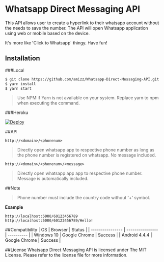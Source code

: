 # Whatsapp Direct Messaging API
This API allows user to create a hyperlink to their whatsapp account without the needs to save the number. The API will open Whatsapp application using web or mobile based on the device. 

It's more like 'Click to Whatsapp' thingy. Have fun!

## Installation

###Local
```bash
$ git clone https://github.com/amizz/Whatsapp-Direct-Messaging-API.git
$ yarn install
$ yarn start
```
> Use NPM if Yarn is not available on your system. Replace yarn to npm when executing the command.

###Heroku

[![Deploy](https://www.herokucdn.com/deploy/button.svg)](https://heroku.com/deploy)

##API

```
http://<domain>/<phonenum>
```
> Directly open whatsapp app to respective phone number as long as the phone number is registered on whatsapp.
> No message included.

```
http://<domain>/<phonenum>/<message>
```
> Directly open whatsapp app app to respective phone number. Message is automatically included.

##Note
> Phone number must include the country code without '+' symbol.

**Example**
```
http://localhost:5000/60123456789
http://localhost:5000/60123456789/Hello!
```

##Compatibility
| OS               | Browser          | Status     |
| ---------------- | ---------------- | ---------- |
| Windows 10       | Google Chrome    | Success    |
| Android 4.4.4    | Google Chrome    | Success    |

##License
Whatsapp Direct Messaging API is licensed under The MIT License. Please refer to the license file for more information.